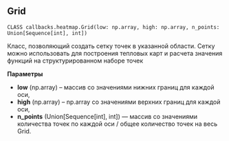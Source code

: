 ## Grid
    CLASS callbacks.heatmap.Grid(low: np.array, high: np.array, n_points: Union[Sequence[int], int])

Класс, позволяющий создать сетку точек в указанной области. Сетку можно использовать для построения тепловых карт и расчета значения функций на структурированном наборе точек

**Параметры**

- **low** (np.array) – массив со значениями нижних границ для каждой оси,
- **high** (np.array) – np.array со значениями верхних границ для каждой оси,
- **n_points** (Union[Sequence[int], int]) — массив со значениями количества точек по каждой оси / общее количество точек на весь Grid.
